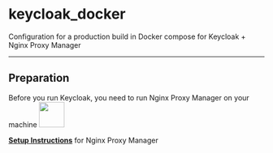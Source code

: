 # keycloak_docker
Configuration for a production build in Docker compose for Keycloak + Nginx Proxy Manager
___
## Preparation
Before you  run Keycloak, you need to run Nginx Proxy Manager on your machine <img src="https://sun9-42.userapi.com/PhRgi64F_O0dDpeh6HK9U4y6YYz2HsCKe2X9kQ/TC0Tel0fVVs.jpg" width="50" height="50"/>

[**Setup Instructions**](https://nginxproxymanager.com/setup/) for Nginx Proxy Manager

